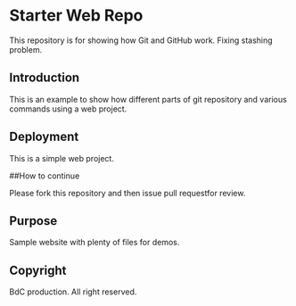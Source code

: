 # Starter Web Repo

This repository is for showing how Git and GitHub work.
Fixing stashing problem.

## Introduction

This is an example to show how different parts of git repository and various commands using a web project.

## Deployment

This is a simple web project.

##How to continue

Please fork this repository and then issue pull requestfor review.

## Purpose

Sample website with plenty of files for demos.

## Copyright

BdC production. All right reserved.

